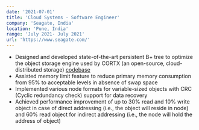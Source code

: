 ```yaml
---
date: '2021-07-01'
title: 'Cloud Systems - Software Engineer'
company: 'Seagate, India'
location: 'Pune, India'
range: 'July 2021- July 2021'
url: 'https://www.seagate.com/'
---
```


- Designed and developed state-of-the-art persistent B+ tree to optimize the object storage engine used by CORTX (an open-source, cloud-distributed storage) [codebase](https://github.com/Seagate/cortx-motr/blob/main/be/btree.c)
- Assisted memory limit feature to reduce primary memory consumption from 95% to acceptable levels in absence of swap space
- Implemented various node formats for variable-sized objects with CRC (Cyclic redundancy check) support for data recovery
- Achieved performance improvement of up to 30% read and 10% write object in case of direct addressing (i.e., the object will reside in node) and 60% read object for indirect addressing (i.e., the node will hold the address of object)
